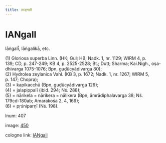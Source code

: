 ```yaml
---
title: लाङ्गली
---
```


# lANgalI

lāṅgalī̆,  lāṅgalikā, etc. <div n="P" />(1) Gloriosa superba Linn. (HK; Gul; HB; Nadk. 1, nr. 1129; WIRM 4, p. <div n="lb" />139; CD, p. 247-249; KB 4, p. 2525-2528; Bt.; Dutt; Sharma; Kai.Nigh., oṣa- <div n="lb" />dhivarga 1075-1076; Bpn, guḍūcyādivarga 80); <div n="P" />(2) Hydrolea zeylanica Vahl. (KB 3, p. 1672; Nadk. 1, nr. 1267; WIRM 5, <div n="lb" />p. 147; Chopra); <div n="P" />(3) = kapikacchū (Bpn, guḍūcyādivarga 129); <div n="P" />(4) = jalapippalī (ibid. 294; Nś. 288); <div n="P" />(5) = nārikela = nārikera = nālikera (Bpn, āmrādiphalavarga 38; Nś. <div n="lb" />179cd-180ab; Amarakośa 2, 4, 169); <div n="P" />(6) = pṛśniparṇī (Nś. 198).

lnum: 407

image: [450](https://www.sanskrit-lexicon.uni-koeln.de/scans/csl-apidev/servepdf.php?dict=snp&page=450)

cologne link: [lANgalI](https://sanskrit-lexicon.uni-koeln.de/scans/csl-apidev/getword.php?dict=snp&key=lANgalI)

